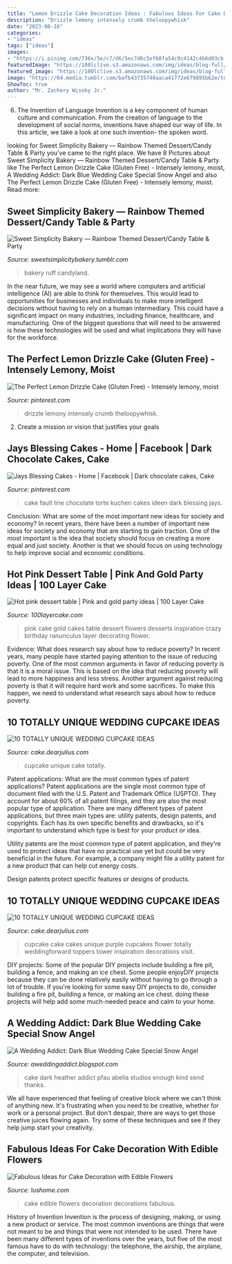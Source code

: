 ```yaml
---
title: "Lemon Drizzle Cake Decoration Ideas : Fabulous Ideas For Cake Decoration With Edible Flowers"
description: "Drizzle lemony intensely crumb theloopywhisk"
date: "2023-08-16"
categories:
- "ideas"
tags: ["ideas"]
images:
- "https://i.pinimg.com/736x/5e/c7/d6/5ec7d6c5ef60fa54c9c4142c4b6d03cb.jpg"
featuredImage: "https://100lclive.s3.amazonaws.com/img/ideas/blog-full/155653.jpg"
featured_image: "https://100lclive.s3.amazonaws.com/img/ideas/blog-full/155653.jpg"
image: "https://64.media.tumblr.com/bafb43735748aaca41772e6f9895b62e/tumblr_nb6vq75F1K1ty8ibio6_r1_1280.jpg"
ShowToc: true
author: "Mr. Zachery Wisoky Jr."
---
```



6. The Invention of Language
Invention is a key component of human culture and communication. From the creation of language to the development of social norms, inventions have shaped our way of life. In this article, we take a look at one such invention- the spoken word.

	

		
looking for Sweet Simplicity Bakery — Rainbow Themed Dessert/Candy Table &amp; Party you've came to the right place. We have 8 Pictures about Sweet Simplicity Bakery — Rainbow Themed Dessert/Candy Table &amp; Party like The Perfect Lemon Drizzle Cake (Gluten Free) - Intensely lemony, moist, A Wedding Addict: Dark Blue Wedding Cake Special Snow Angel and also The Perfect Lemon Drizzle Cake (Gluten Free) - Intensely lemony, moist. Read more:
		
    
## Sweet Simplicity Bakery — Rainbow Themed Dessert/Candy Table &amp; Party

<img loading=lazy src="https://64.media.tumblr.com/bafb43735748aaca41772e6f9895b62e/tumblr_nb6vq75F1K1ty8ibio6_r1_1280.jpg" onerror="this.onerror=null;this.src='https://tse4.mm.bing.net/th?id=OIP.gqSbsBIvpeOIPtMzaJrexwHaLL&amp;pid=15.1';" alt="Sweet Simplicity Bakery — Rainbow Themed Dessert/Candy Table &amp; Party">

_Source: sweetsimplicitybakery.tumblr.com_

>bakery ruff candyland. 

	

In the near future, we may see a world where computers and artificial intelligence (AI) are able to think for themselves. This would lead to opportunities for businesses and individuals to make more intelligent decisions without having to rely on a human intermediary. This could have a significant impact on many industries, including finance, healthcare, and manufacturing. One of the biggest questions that will need to be answered is how these technologies will be used and what implications they will have for the workforce.

    
## The Perfect Lemon Drizzle Cake (Gluten Free) - Intensely Lemony, Moist

<img loading=lazy src="https://i.pinimg.com/736x/5e/c7/d6/5ec7d6c5ef60fa54c9c4142c4b6d03cb.jpg" onerror="this.onerror=null;this.src='https://tse3.mm.bing.net/th?id=OIP.hnKQvfRK79YPrrxesIrnswHaLH&amp;pid=15.1';" alt="The Perfect Lemon Drizzle Cake (Gluten Free) - Intensely lemony, moist">

_Source: pinterest.com_

>drizzle lemony intensely crumb theloopywhisk. 

	

2. Create a mission or vision that justifies your goals

    
## Jays Blessing Cakes - Home | Facebook | Dark Chocolate Cakes, Cake

<img loading=lazy src="https://i.pinimg.com/736x/6d/74/d6/6d74d606800524ac0442c92983bf4bad.jpg" onerror="this.onerror=null;this.src='https://tse2.mm.bing.net/th?id=OIP.gHa64TR43ZMpMKFFDzCaWwHaOW&amp;pid=15.1';" alt="Jays Blessing Cakes - Home | Facebook | Dark chocolate cakes, Cake">

_Source: pinterest.com_

>cake fault line chocolate torte kuchen cakes ideen dark blessing jays. 

	

Conclusion: What are some of the most important new ideas for society and economy?
In recent years, there have been a number of important new ideas for society and economy that are starting to gain traction. One of the most important is the idea that society should focus on creating a more equal and just society. Another is that we should focus on using technology to help improve social and economic conditions.

    
## Hot Pink Dessert Table | Pink And Gold Party Ideas | 100 Layer Cake

<img loading=lazy src="https://100lclive.s3.amazonaws.com/img/ideas/blog-full/155653.jpg" onerror="this.onerror=null;this.src='https://tse1.mm.bing.net/th?id=OIP.XRvXRpk68buBCwF6z_eXlQHaLH&amp;pid=15.1';" alt="Hot pink dessert table | Pink and gold party ideas | 100 Layer Cake">

_Source: 100layercake.com_

>pink cake gold cakes table dessert flowers desserts inspiration crazy birthday ranunculus layer decorating flower. 

	

Evidence: What does research say about how to reduce poverty?
In recent years, many people have started paying attention to the issue of reducing poverty. One of the most common arguments in favor of reducing poverty is that it is a moral issue. This is based on the idea that reducing poverty will lead to more happiness and less stress. Another argument against reducing poverty is that it will require hard work and some sacrifices. To make this happen, we need to understand what research says about how to reduce poverty.

    
## 10 TOTALLY UNIQUE WEDDING CUPCAKE IDEAS

<img loading=lazy src="https://2.bp.blogspot.com/-4e6L9VUXHuQ/WHdaCrGy1dI/AAAAAAAAtmM/bJVSoQu3Vqgm6luJlnqHPv5kHQZLBFPeQCLcB/s1600/b.jpg" onerror="this.onerror=null;this.src='https://tse4.mm.bing.net/th?id=OIP.CQuJ7qrC6-_QDYmGq6T9CQHaLF&amp;pid=15.1';" alt="10 TOTALLY UNIQUE WEDDING CUPCAKE IDEAS">

_Source: cake.dearjulius.com_

>cupcake unique cake totally. 

	

Patent applications: What are the most common types of patent applications?
Patent applications are the single most common type of document filed with the U.S. Patent and Trademark Office (USPTO). They account for about 60% of all patent filings, and they are also the most popular type of application.
There are many different types of patent applications, but three main types are: utility patents, design patents, and copyrights. Each has its own specific benefits and drawbacks, so it's important to understand which type is best for your product or idea.

 Utility patents are the most common type of patent application, and they're used to protect ideas that have no practical use yet but could be very beneficial in the future. For example, a company might file a utility patent for a new product that can help cut energy costs.

Design patents protect specific features or designs of products.

    
## 10 TOTALLY UNIQUE WEDDING CUPCAKE IDEAS

<img loading=lazy src="https://2.bp.blogspot.com/-zWLVk0uLBng/WHdaC42iG0I/AAAAAAAAtmQ/Ch2_zbLRvVscjIIdxwj9f_I9QYNqaR0hgCLcB/s1600/a.jpg" onerror="this.onerror=null;this.src='https://tse4.mm.bing.net/th?id=OIP.XIGUA7Zr4MX5pVws9FsrbQHaLF&amp;pid=15.1';" alt="10 TOTALLY UNIQUE WEDDING CUPCAKE IDEAS">

_Source: cake.dearjulius.com_

>cupcake cake cakes unique purple cupcakes flower totally weddingforward toppers tower inspiration decorations visit. 

	

DIY projects: Some of the popular DIY projects include building a fire pit, building a fence, and making an ice chest.
Some people enjoyDIY projects because they can be done relatively easily without having to go through a lot of trouble. If you're looking for some easy DIY projects to do, consider building a fire pit, building a fence, or making an ice chest. doing these projects will help add some much-needed peace and calm to your home.

    
## A Wedding Addict: Dark Blue Wedding Cake Special Snow Angel

<img loading=lazy src="https://4.bp.blogspot.com/-z_9iRPK_Jcs/T4ms0rCKA3I/AAAAAAAACIA/SrPfDi7EfRM/s1600/white+and+blue+wedding+cake-7.JPG" onerror="this.onerror=null;this.src='https://tse2.mm.bing.net/th?id=OIP.B5-J9iMBSkGEdpY-GTBm8gHaKQ&amp;pid=15.1';" alt="A Wedding Addict: Dark Blue Wedding Cake Special Snow Angel">

_Source: aweddingaddict.blogspot.com_

>cake dark heather addict pfau abella studios enough kind send thanks. 

	

We all have experienced that feeling of creative block where we can't think of anything new. It's frustrating when you need to be creative, whether for work or a personal project. But don't despair, there are ways to get those creative juices flowing again. Try some of these techniques and see if they help jump start your creativity.

    
## Fabulous Ideas For Cake Decoration With Edible Flowers

<img loading=lazy src="https://www.lushome.com/wp-content/uploads/2013/07/cake-decoration-edible-decorations-flowers-8.jpg" onerror="this.onerror=null;this.src='https://tse4.mm.bing.net/th?id=OIP.U_hn7oqCOFWpS8F4pIYq3QAAAA&amp;pid=15.1';" alt="Fabulous Ideas for Cake Decoration with Edible Flowers">

_Source: lushome.com_

>cake edible flowers decoration decorations fabulous. 

	

History of Invention
Invention is the process of designing, making, or using a new product or service. The most common inventions are things that were not meant to be and things that were not intended to be used. There have been many different types of inventions over the years, but five of the most famous have to do with technology: the telephone, the airship, the airplane, the computer, and television.


